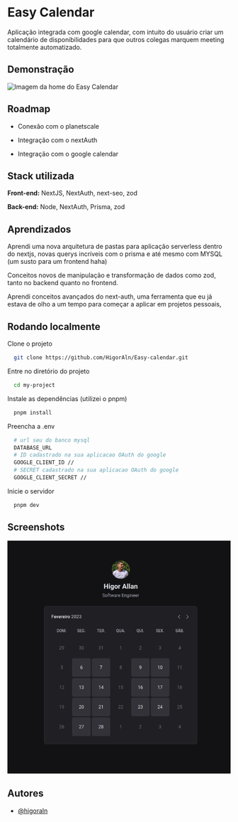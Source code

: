 
# Easy Calendar

Aplicação integrada com google calendar, com intuito do usuário criar um calendário de disponibilidades para que outros colegas marquem meeting totalmente automatizado.


## Demonstração

![Imagem da home do Easy Calendar](https://lh3.googleusercontent.com/fife/AMPSemeZ04FBv1xddjUSZz5Uz1QzZ4bDOnJKT7ltxtlD8J4WXyJPnsEgyLUntyX4uDAQzR7HlShKA0REUux-WXyTgtQMMKahaOAPXCekzJ91JBT2nCBRlDgKKt8_pZZfLjfkquSfiLpOkHYQAbMp5vNweshqWkjR8DITtGE-3L4TvY_BXJHx3xdsAsof8_QwkKQcSxzoyR5UpjW4kcLKBjzv7wGz8Q7eAlx-gibBYsaz4KD1Vdo7L7xJoutMBjyeGZqDoPUIvYYusYz0NobqJIF4bbECvI5_emPb3c68mtmyDeZK_QkvcN0ETQ2v_IMV6X4xNmBzyefVerMr7LM0w-FXYinQYd9cSdW-rbwe6NQoVFLfkOm23XnBcsSMLvLTBCt_gouDfR490If7GUeP9r1m03___lEbqaiOnPBWU7QUgKlK57dk2Qhr6CDOodxr7j15XrNxzvOTosW0SwWQH8ms8pKhDuHJz6j6fRWFmej9PFkHaEnSams73CUhDp-I29xesM0OqEF7sKNvbsa8qS0QglSZePCIGPNvTwa6-oZmoswWAOlenWByhrD7fxQKL1_VDg3RlZuV0kY2s4Z1ktRn_O80MYJ3dH1p1CZqbhbhIlb8IMH4h5tCgNiZHUm1bGuQFYpMIDtN1EcbZrmeHJlQQXICHfxg6WtcOqyN2bsyrgivxwmEzEWtZGuZ9FRed2S-hrBCfIqBG-uMrAtDXSiIobR0lfOfNRqTgyPI6BCh5Jyv7pm35EbAwdpZSVu57ae7MJb_oksJQ8S99rreLaaz1myev8THUOnHZLii8BL3j_0ZOF5gOrIipNTAZv6XhRNw1ssT8Om3bbnsCAaJHA8zZSpclNrCsJSRBI8oVDKTqZ2eNjLkhCgv32hGhPsFgXpuo-CqNGAQ3tIBUqAtux-n5FmW1Hq0BpP3FxxXdTtwubgFgC98Cai-m1XKtotJelwk5B8=w1920-h983)


## Roadmap

- Conexão com o planetscale

- Integração com o nextAuth

- Integração com o google calendar


## Stack utilizada

**Front-end:** NextJS, NextAuth, next-seo, zod
 
**Back-end:** Node, NextAuth, Prisma, zod 


## Aprendizados

Aprendi uma nova arquitetura de pastas para aplicação serverless dentro do nextjs, novas querys incríveis com o prisma e até mesmo com MYSQL (um susto para um frontend haha)

Conceitos novos de manipulação e transformação de dados como zod, tanto no backend quanto no frontend.

Aprendi conceitos avançados do next-auth, uma ferramenta que eu já estava de olho a um tempo para começar a aplicar em projetos pessoais, 
## Rodando localmente

Clone o projeto

```bash
  git clone https://github.com/HigorAln/Easy-calendar.git
```

Entre no diretório do projeto

```bash
  cd my-project
```

Instale as dependências (utilizei o pnpm)

```bash
  pnpm install
```

Preencha a .env

```bash
  # url seu do banco mysql
  DATABASE_URL
  # ID cadastrado na sua aplicacao OAuth do google
  GOOGLE_CLIENT_ID // 
  # SECRET cadastrado na sua aplicacao OAuth do google
  GOOGLE_CLIENT_SECRET //
```

Inicie o servidor

```bash
  pnpm dev
```


## Screenshots

![Schedule screenshot](/public/scheduling-img.png)


## Autores

- [@higoraln](https://www.github.com/higoraln)

